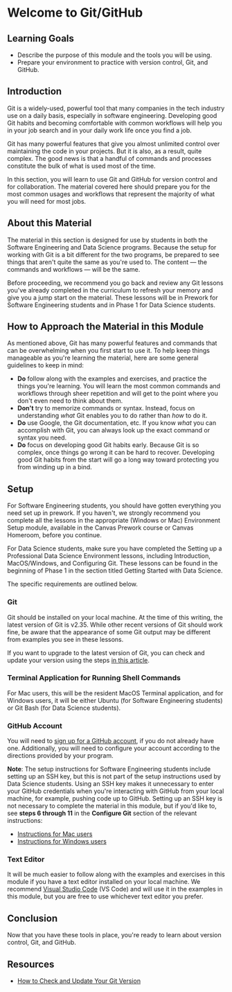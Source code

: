 # Welcome to Git/GitHub

## Learning Goals

- Describe the purpose of this module and the tools you will be using.
- Prepare your environment to practice with version control, Git, and GitHub.

## Introduction

Git is a widely-used, powerful tool that many companies in the tech industry use
on a daily basis, especially in software engineering. Developing good Git habits
and becoming comfortable with common workflows will help you in your job search
and in your daily work life once you find a job.

Git has many powerful features that give you almost unlimited control over
maintaining the code in your projects. But it is also, as a result, quite
complex. The good news is that a handful of commands and processes constitute
the bulk of what is used most of the time.

In this section, you will learn to use Git and GitHub for version control and
for collaboration. The material covered here should prepare you for the most
common usages and workflows that represent the majority of what you will
need for most jobs.

## About this Material

The material in this section is designed for use by students in both the
Software Engineering and Data Science programs. Because the setup for working
with Git is a bit different for the two programs, be prepared to see things that
aren't quite the same as you're used to. The content — the commands and
workflows — will be the same.

Before proceeding, we recommend you go back and review any Git lessons you've
already completed in the curriculum to refresh your memory and give you a jump
start on the material. These lessons will be in Prework for Software Engineering
students and in Phase 1 for Data Science students.

## How to Approach the Material in this Module

As mentioned above, Git has many powerful features and commands that can be
overwhelming when you first start to use it. To help keep things manageable as
you're learning the material, here are some general guidelines to keep in mind:

- **Do** follow along with the examples and exercises, and practice the things
  you're learning. You will learn the most common commands and workflows through
  sheer repetition and will get to the point where you don't even need to think
  about them.
- **Don't** try to memorize commands or syntax. Instead, focus on understanding
  _what_ Git enables you to do rather than _how_ to do it.
- **Do** use Google, the Git documentation, etc. If you know _what_ you can
  accomplish with Git, you can always look up the exact command or syntax you
  need.
- **Do** focus on developing good Git habits early. Because Git is so complex,
  once things go wrong it can be hard to recover. Developing good Git habits
  from the start will go a long way toward protecting you from winding up in a
  bind.

## Setup

For Software Engineering students, you should have gotten everything you need
set up in prework. If you haven't, we strongly recommend you complete all the
lessons in the appropriate (Windows or Mac) Environment Setup module, available
in the Canvas Prework course or Canvas Homeroom, before you continue.

For Data Science students, make sure you have completed the Setting up a
Professional Data Science Environment lessons, including Introduction,
MacOS/Windows, and Configuring Git. These lessons can be found in the beginning
of Phase 1 in the section titled Getting Started with Data Science.

The specific requirements are outlined below.

### Git

Git should be installed on your local machine. At the time of this writing, the
latest version of Git is v2.35. While other recent versions of Git should work
fine, be aware that the appearance of some Git output may be different from
examples you see in these lessons.

If you want to upgrade to the latest version of Git, you can check and update
your version using the steps [in this article][updating-git-version].

### Terminal Application for Running Shell Commands

For Mac users, this will be the resident MacOS Terminal application, and for
Windows users, it will be either Ubuntu (for Software Engineering students) or
Git Bash (for Data Science students).

### GitHub Account

You will need to [sign up for a GitHub account][github-signup], if you do not
already have one. Additionally, you will need to configure your account
according to the directions provided by your program.

**Note**: The setup instructions for Software Engineering students include
setting up an SSH key, but this is not part of the setup instructions used by
Data Science students. Using an SSH key makes it unnecessary to enter your
GitHub credentials when you're interacting with GitHub from your local machine,
for example, pushing code up to GitHub. Setting up an SSH key is not necessary
to complete the material in this module, but if you'd like to, see **steps 6
through 11** in the **Configure Git** section of the relevant instructions:

- [Instructions for Mac users](https://github.com/learn-co-curriculum/phase-0-macos-env-git-github)
- [Instructions for Windows users](https://github.com/learn-co-curriculum/phase-0-wsl2-env-git-github)

### Text Editor

It will be much easier to follow along with the examples and exercises in this
module if you have a text editor installed on your local machine. We recommend
[Visual Studio Code][vscode] (VS Code) and will use it in the examples in this
module, but you are free to use whichever text editor you prefer.

## Conclusion

Now that you have these tools in place, you're ready to learn about version
control, Git, and GitHub.

## Resources

- [How to Check and Update Your Git Version][updating-git-version]

[updating-git-version]: https://www.howtogeek.com/759319/how-to-check-and-update-your-git-version/
[github-signup]: https://github.com/join
[vscode]: https://code.visualstudio.com/Download
